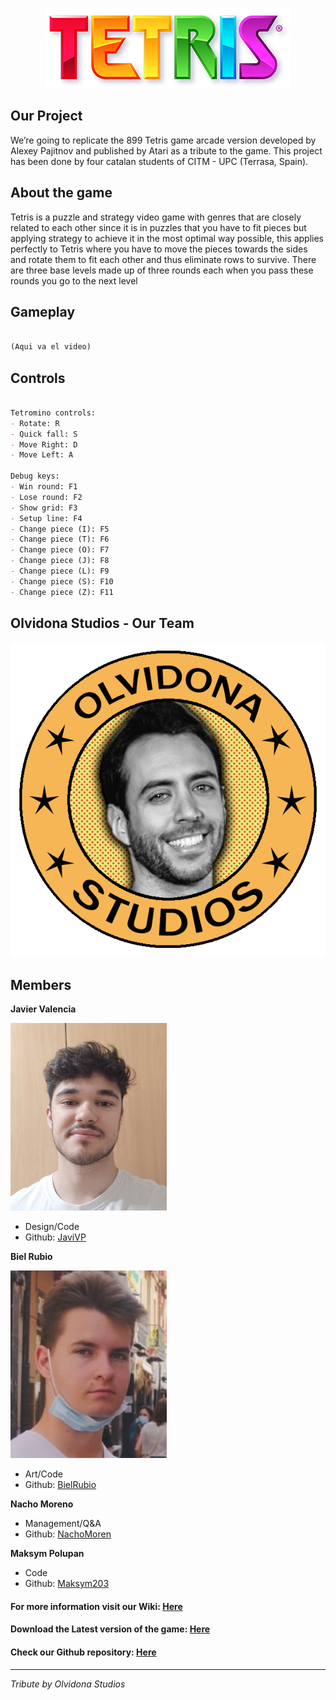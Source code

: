 <p align="center">
  <img src="images/tetrisimage.png">
</p>

## Our Project
We’re going to replicate the 899 Tetris game arcade version developed by Alexey Pajitnov and published by Atari as a tribute to the game. This project has been done by four catalan students of CITM - UPC (Terrasa, Spain).

## About the game
Tetris is a puzzle and strategy video game with genres that are closely related to each other since it is in puzzles that you have to fit pieces but applying strategy to achieve it in the most optimal way possible, this applies perfectly to Tetris where you have to move the pieces towards the sides and rotate them to fit each other and thus eliminate rows to survive.
There are three base levels made up of three rounds each when you pass these rounds you go to the next level

## Gameplay
```markdown

(Aqui va el video)

```
## Controls

```markdown

Tetromino controls:
- Rotate: R
- Quick fall: S
- Move Right: D
- Move Left: A

Debug keys:
- Win round: F1
- Lose round: F2
- Show grid: F3
- Setup line: F4
- Change piece (I): F5
- Change piece (T): F6
- Change piece (O): F7
- Change piece (J): F8
- Change piece (L): F9
- Change piece (S): F10
- Change piece (Z): F11

```

## Olvidona Studios - Our Team

<p align="center">
  <img src="images/Olvidona_Studios_logo.png">
</p>
                                             
## Members

**Javier Valencia**

<img src="images/javimg.jpg" width="250" height="300">

* Design/Code
* Github: [JaviVP](https://github.com/JaviVP)

**Biel Rubio**

<img src="images/bielimg.jpg" width="250" height="300">

* Art/Code
* Github: [BielRubio](https://github.com/BielRubio)

**Nacho Moreno**

* Management/Q&A
* Github: [NachoMoren](https://github.com/NachoMoren)

**Maksym Polupan**

* Code
* Github: [Maksym203](https://github.com/Maksym203)

#### For more information visit our Wiki: [Here](https://github.com/BielRubio/Projecte1-Tetris/wiki)
#### Download the Latest version of the game: [Here](https://github.com/BielRubio/Projecte1-Tetris/releases) 
#### Check our Github repository: [Here](https://github.com/BielRubio/Projecte1-Tetris)
---
_Tribute by Olvidona Studios_

